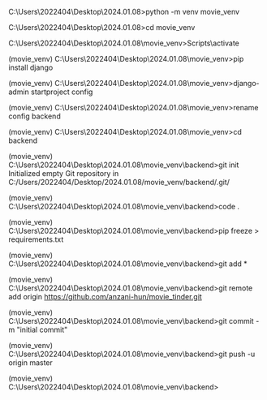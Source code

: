 
C:\Users\2022404\Desktop\2024.01.08>python -m venv movie_venv

C:\Users\2022404\Desktop\2024.01.08>cd movie_venv

C:\Users\2022404\Desktop\2024.01.08\movie_venv>Scripts\activate

(movie_venv) C:\Users\2022404\Desktop\2024.01.08\movie_venv>pip install django

(movie_venv) C:\Users\2022404\Desktop\2024.01.08\movie_venv>django-admin startproject config

(movie_venv) C:\Users\2022404\Desktop\2024.01.08\movie_venv>rename config backend

(movie_venv) C:\Users\2022404\Desktop\2024.01.08\movie_venv>cd backend

(movie_venv) C:\Users\2022404\Desktop\2024.01.08\movie_venv\backend>git init
Initialized empty Git repository in C:/Users/2022404/Desktop/2024.01.08/movie_venv/backend/.git/

(movie_venv) C:\Users\2022404\Desktop\2024.01.08\movie_venv\backend>code .

(movie_venv) C:\Users\2022404\Desktop\2024.01.08\movie_venv\backend>pip freeze > requirements.txt

(movie_venv) C:\Users\2022404\Desktop\2024.01.08\movie_venv\backend>git add *

(movie_venv) C:\Users\2022404\Desktop\2024.01.08\movie_venv\backend>git remote add origin https://github.com/anzani-hun/movie_tinder.git

(movie_venv) C:\Users\2022404\Desktop\2024.01.08\movie_venv\backend>git commit -m "initial commit"

(movie_venv) C:\Users\2022404\Desktop\2024.01.08\movie_venv\backend>git push -u origin master

(movie_venv) C:\Users\2022404\Desktop\2024.01.08\movie_venv\backend>








